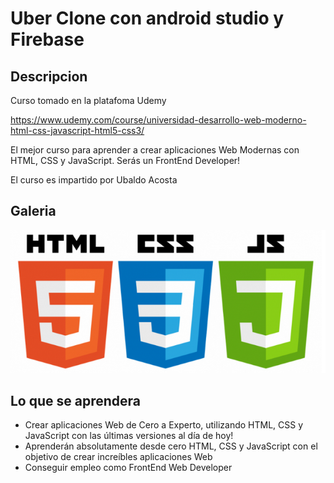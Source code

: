 # Uber Clone con android studio y Firebase

## Descripcion 

Curso tomado en la platafoma Udemy

https://www.udemy.com/course/universidad-desarrollo-web-moderno-html-css-javascript-html5-css3/

El mejor curso para aprender a crear aplicaciones Web Modernas con HTML, CSS y JavaScript. Serás un FrontEnd Developer! 

El curso es impartido por Ubaldo Acosta

## Galeria

![UniversidadWEB.PNG](imagenesRepo/UniversidadWEB.PNG)

## Lo que se aprendera 

- Crear aplicaciones Web de Cero a Experto, utilizando HTML, CSS y JavaScript con las últimas versiones al día de hoy!
- Aprenderán absolutamente desde cero HTML, CSS y JavaScript con el objetivo de crear increíbles aplicaciones Web
- Conseguir empleo como FrontEnd Web Developer